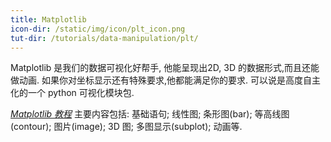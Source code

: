 ```yaml
---
title: Matplotlib
icon-dir: /static/img/icon/plt_icon.png
tut-dir: /tutorials/data-manipulation/plt/
---
```

Matplotlib 是我们的数据可视化好帮手, 他能呈现出2D, 3D 的数据形式,而且还能做动画. 如果你对坐标显示还有特殊要求,他都能满足你的要求.
可以说是高度自主化的一个 python 可视化模块包.

[*Matplotlib 教程*](/tutorials/data-manipulation/plt/) 主要内容包括: 基础语句; 线性图; 条形图(bar); 等高线图(contour); 图片(image); 
3D 图; 多图显示(subplot); 动画等.